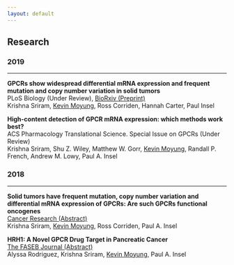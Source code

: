 ```yaml
---
layout: default
---
```


## Research

### 2019

***

**GPCRs show widespread differential mRNA expression and frequent mutation and copy number variation in solid tumors**  
PLoS Biology (Under Review), [BioRxiv (Preprint)](https://www.biorxiv.org/content/10.1101/546481v1?rss=1)   
Krishna Sriram, <u>Kevin Moyung</u>, Ross Corriden, Hannah Carter, Paul Insel  

**High-content detection of GPCR mRNA expression: which methods work best?**  
ACS Pharmacology Translational Science. Special Issue on GPCRs (Under Review)  
Krishna Sriram, Shu Z. Wiley, Matthew W. Gorr, <u>Kevin Moyung</u>, Randall P. French, Andrew M. Lowy, Paul A. Insel  

### 2018

***

**Solid tumors have frequent mutation, copy number variation and differential mRNA expression of GPCRs: Are such
GPCRs functional oncogenes**  
[Cancer Research (Abstract)](http://cancerres.aacrjournals.org/content/78/13_Supplement/3293.short)  
Krishna Sriram, <u>Kevin Moyung</u>, Ross Corriden, Paul A. Insel

**HRH1: A Novel GPCR Drug Target in Pancreatic Cancer**  
[The FASEB Journal (Abstract)](https://www.fasebj.org/doi/abs/10.1096/fasebj.2018.32.1_supplement.695.1)  
Alyssa Rodriguez, Krishna Sriram, <u>Kevin Moyung</u>, Paul A. Insel  

